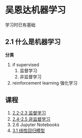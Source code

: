 # 吴恩达机器学习
学习时已有基础

## 2.1 什么是机器学习
**分类**
1.  if supervised
	1. 监督学习
	2. 非监督学习
2. reinforcement learning 强化学习
## 课程
1. [2.2-2.3 监督学习](2.2-2.3监督学习.md)
2. [2.4-2.5 非监督学习](2.4-2.5非监督学习.md)
3. 2.6 Jupyter Notebooks
4. [3.1 线性回归模型](3.1-3.2线性回归模型.md)